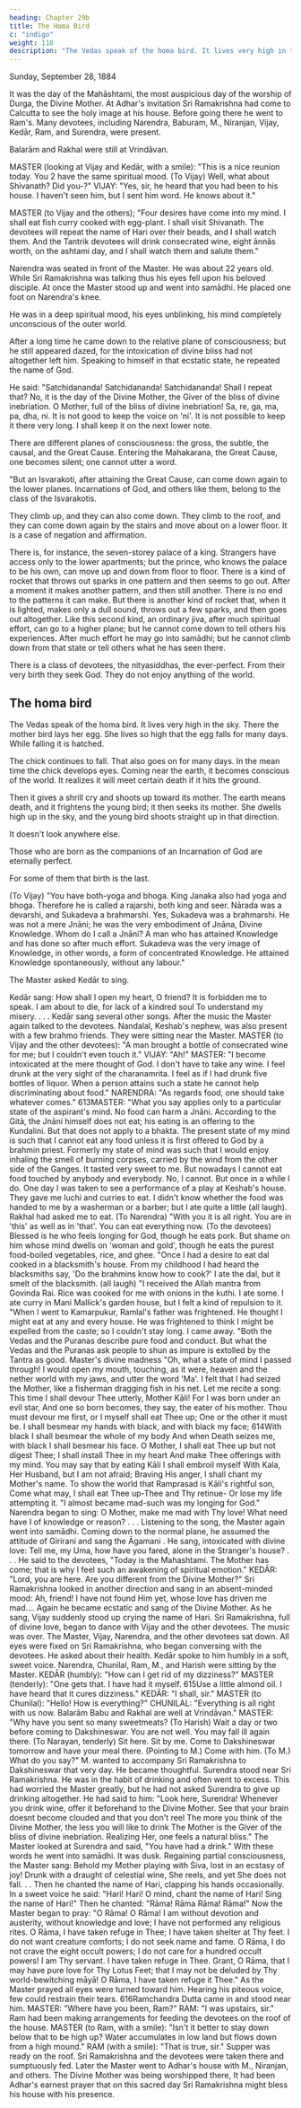 ```yaml
---
heading: Chapter 29b
title: The Homa Bird
c: "indigo"
weight: 118
description: "The Vedas speak of the homa bird. It lives very high in the sky. There the mother bird lays her egg. She lives so high that the egg falls for many days. While falling it is hatched"
---
```



Sunday, September 28, 1884

It was the day of the Mahāshtami, the most auspicious day of the worship of Durga, the Divine Mother. At Adhar's invitation Sri Ramakrishna had come to Calcutta to see the holy image at his house. Before going there he went to Ram's. Many devotees, including Narendra, Baburam, M., Niranjan, Vijay, Kedār, Ram, and Surendra, were present. 

Balarām and Rakhal were still at Vrindāvan.

MASTER (looking at Vijay and Kedār, with a smile): "This is a nice reunion today. You 2 have the same spiritual mood. (To Vijay) Well, what about Shivanath? Did you-?"
VIJAY: "Yes, sir, he heard that you had been to his house. I haven't seen him, but I sent him word. He knows about it."

MASTER (to Vijay and the others); "Four desires have come into my mind. I shall eat fish curry cooked with egg-plant. I shall visit Shivanath. The devotees will repeat the name of Hari over their beads, and I shall watch them. And the Tantrik devotees will drink
consecrated wine, eight ānnās worth, on the ashtami day, and I shall watch them and
salute them."

Narendra was seated in front of the Master. He was about 22 years old. While Sri Ramakrishna was talking thus his eyes fell upon his beloved disciple. At once the
Master stood up and went into samādhi. He placed one foot on Narendra's knee. 

He was in a deep spiritual mood, his eyes unblinking, his mind completely unconscious of the
outer world. 

After a long time he came down to the relative plane of consciousness; but he still appeared dazed, for the intoxication of divine bliss had not altogether left him.
Speaking to himself in that ecstatic state, he repeated the name of God. 

He said: "Satchidananda! Satchidananda! Satchidananda! Shall I repeat that? No, it is the day of
the Divine Mother, the Giver of the bliss of divine inebriation. O Mother, full of the bliss
of divine inebriation! Sa, re, ga, ma, pa, dha, ni. It is not good to keep the voice on 'ni'.
It is not possible to keep it there very long. I shall keep it on the next lower note.

There are different planes of consciousness: the gross, the subtle, the causal, and the Great Cause. Entering the Mahakarana, the Great Cause, one becomes silent; one
cannot utter a word.

"But an Isvarakoti, after attaining the Great Cause, can come down again to the lower planes. Incarnations of God, and others like them, belong to the class of the Isvarakotis.

They climb up, and they can also come down. They climb to the roof, and they can come down again by the stairs and move about on a lower floor. It is a case of negation and affirmation. 

There is, for instance, the seven-storey palace of a king. Strangers have access only to the lower apartments; but the prince, who knows the palace to be his
own, can move up and down from floor to floor. There is a kind of rocket that throws out
sparks in one pattern and then seems to go out. After a moment it makes another pattern, and then still another. There is no end to the patterns it can make. But there is another kind of rocket that, when it is lighted, makes only a dull sound, throws out a few
sparks, and then goes out altogether. Like this second kind, an ordinary jiva, after much
spiritual effort, can go to a higher plane; but he cannot come down to tell others his
experiences. After much effort he may go into samādhi; but he cannot climb down from
that state or tell others what he has seen there.

There is a class of devotees, the nityasiddhas, the ever-perfect. From their very birth they seek God. They do not enjoy anything of the world.

## The homa bird

The Vedas speak of the homa bird. It lives very high in the sky. There the mother bird lays her egg. She lives so high that the egg falls for many days. While falling it is hatched. 

The chick continues to fall. That also goes on for many days. In the mean time the chick develops eyes. Coming near the earth, it becomes conscious of the world. It
realizes it will meet certain death if it hits the ground. 

Then it gives a shrill cry and shoots up toward its mother. The earth means death, and it frightens the young bird; it then seeks its mother. She dwells high up in the sky, and the young bird shoots straight up in that direction.

It doesn't look anywhere else.

Those who are born as the companions of an Incarnation of God are eternally perfect.

For some of them that birth is the last.

(To Vijay) "You have both-yoga and bhoga. King Janaka also had yoga and bhoga. Therefore he is called a rajarshi, both king and seer. Nārada was a devarshi, and
Sukadeva a brahmarshi. Yes, Sukadeva was a brahmarshi. He was not a mere Jnāni; he was the very embodiment of Jnāna, Divine Knowledge. Whom do I call a Jnāni? A man
who has attained Knowledge and has done so after much effort. Sukadeva was the very image of Knowledge, in other words, a form of concentrated Knowledge. He attained
Knowledge spontaneously, without any labour."

The Master asked Kedār to sing.

Kedār sang:
How shall I open my heart, O friend?
It is forbidden me to speak.
I am about to die, for lack of a kindred soul
To understand my misery. . . .
Kedār sang several other songs. After the music the Master again talked to the devotees.
Nandalal, Keshab's nephew, was also present with a few brahmo friends. They were
sitting near the Master.
MASTER (to Vijay and the other devotees): "A man brought a bottle of consecrated wine
for me; but I couldn't even touch it."
VIJAY: "Ah!"
MASTER: "I become intoxicated at the mere thought of God. I don't have to take any
wine. I feel drunk at the very sight of the charanamrita. I feel as if I had drunk five
bottles of liquor. When a person attains such a state he cannot help discriminating about
food."
NARENDRA: "As regards food, one should take whatever comes."
613MASTER: "What you say applies only to a particular state of the aspirant's mind. No food
can harm a Jnāni.
According to the Gitā, the Jnāni himself does not eat; his eating is an offering to the
Kundalini. But that does not apply to a bhakta. The present state of my mind is such that
I cannot eat any food unless it is first offered to God by a brahmin priest. Formerly my
state of mind was such that I would enjoy inhaling the smell of burning corpses, carried
by the wind from the other side of the Ganges. It tasted very sweet to me. But
nowadays I cannot eat food touched by anybody and everybody. No, I cannot. But once
in a while I do. One day I was taken to see a performance of a play at Keshab's house.
They gave me luchi and curries to eat. I didn't know whether the food was handed to me
by a washerman or a barber; but I ate quite a little (all laugh). Rakhal had asked me to
eat.
(To Narendra) "With you it is all right. You are in 'this' as well as in 'that'. You can eat
everything now. (To the devotees) Blessed is he who feels longing for God, though he
eats pork. But shame on him whose mind dwells on 'woman and gold', though he eats
the purest food-boiled vegetables, rice, and ghee.
"Once I had a desire to eat dal cooked in a blacksmith's house. From my childhood I had
heard the blacksmiths say, 'Do the brahmins know how to cook?' I ate the dal, but it
smelt of the blacksmith. (all laugh)
"I received the Allah mantra from Govinda Rai. Rice was cooked for me with onions in
the kuthi. I ate some. I ate curry in Mani Mallick's garden house, but I felt a kind of
repulsion to it.
"When I went to Kamarpukur, Ramlal's father was frightened. He thought I might eat at
any and every house. He was frightened to think I might be expelled from the caste; so I
couldn't stay long. I came away.
"Both the Vedas and the Puranas describe pure food and conduct. But what the Vedas
and the Puranas ask people to shun as impure is extolled by the Tantra as good.
Master's divine madness
"Oh, what a state of mind I passed through! I would open my mouth, touching, as it
were, heaven and the nether world with my jaws, and utter the word 'Ma'. I felt that I
had seized the Mother, like a fisherman dragging fish in his net. Let me recite a song:
This time I shall devour Thee utterly, Mother Kāli!
For I was born under an evil star,
And one so born becomes, they say, the eater of his mother.
Thou must devour me first, or I myself shall eat Thee up;
One or the other it must be.
I shall besmear my hands with black, and with black my face;
614With black I shall besmear the whole of my body
And when Death seizes me, with black I shall besmear his face.
O Mother, I shall eat Thee up but not digest Thee;
I shall install Thee in my heart
And make Thee offerings with my mind.
You may say that by eating Kāli I shall embroil myself
With Kala, Her Husband, but I am not afraid;
Braving His anger, I shall chant my Mother's name.
To show the world that Ramprasad is Kāli's rightful son,
Come what may, I shall eat Thee up-Thee and Thy retinue-
Or lose my life attempting it.
"I almost became mad-such was my longing for God."
Narendra began to sing:
O Mother, make me mad with Thy love!
What need have I of knowledge or reason? . . .
Listening to the song, the Master again went into samādhi. Coming down to the normal
plane, he assumed the attitude of Girirani and sang the Āgamani . He sang, intoxicated
with divine love:
Tell me, my Uma, how have you fared, alone in the Stranger's house? . . .
He said to the devotees, "Today is the Mahashtami. The Mother has come; that is why I
feel such an awakening of spiritual emotion."
KEDĀR: "Lord, you are here. Are you different from the Divine Mother?"
Sri Ramakrishna looked in another direction and sang in an absent-minded mood:
Ah, friend! I have not found Him yet, whose love has driven me mad....
Again he became ecstatic and sang of the Divine Mother. As he sang, Vijay suddenly
stood up crying the name of Hari. Sri Ramakrishna, full of divine love, began to dance
with Vijay and the other devotees.
The music was over. The Master, Vijay, Narendra, and the other devotees sat down. All
eyes were fixed on Sri Ramakrishna, who began conversing with the devotees. He asked
about their health. Kedār spoke to him humbly in a soft, sweet voice. Narendra, Chunilal,
Ram, M., and Harish were sitting by the Master.
KEDĀR (humbly): "How can I get rid of my dizziness?"
MASTER (tenderly): "One gets that. I have had it myself.
615Use a little almond oil. I have heard that it cures dizziness."
KEDĀR: "I shall, sir."
MASTER (to Chunilal): "Hello! How is everything?"
CHUNILAL: "Everything is all right with us now. Balarām Babu and Rakhal are well at
Vrindāvan."
MASTER: "Why have you sent so many sweetmeats? (To Harish) Wait a day or two
before coming to Dakshineswar. You are not well. You may fall ill again there. (To
Narayan, tenderly) Sit here. Sit by me. Come to Dakshineswar tomorrow and have your
meal there. (Pointing to M.) Come with him. (To M.) What do you say?"
M. wanted to accompany Sri Ramakrishna to Dakshineswar that very day. He became
thoughtful.
Surendra stood near Sri Ramakrishna. He was in the habit of drinking and often went to
excess. This had worried the Master greatly, but he had not asked Surendra to give up
drinking altogether. He had said to him: "Look here, Surendra! Whenever you drink
wine, offer it beforehand to the Divine Mother. See that your brain doesnt become
clouded and that you don't reel The more you think of the Divine Mother, the less you
will like to drink The Mother is the Giver of the bliss of divine inebriation. Realizing Her,
one feels a natural bliss."
The Master looked at Surendra and said, "You have had a drink." With these words he
went into samādhi. It was dusk. Regaining partial consciousness, the Master sang:
Behold my Mother playing with Śiva, lost in an ecstasy of joy!
Drunk with a draught of celestial wine, She reels, and yet She
does not fall. . .
Then he chanted the name of Hari, clapping his hands occasionally. In a sweet voice he
said: "Hari! Hari! O mind, chant the name of Hari! Sing the name of Hari!" Then he
chanted: "Rāma! Rāma Rāma! Rāma!"
Now the Master began to pray: "O Rāma! O Rāma! I am without devotion and austerity,
without knowledge and love; I have not performed any religious rites. O Rāma, I have
taken refuge in Thee; I have taken shelter at Thy feet. I do not want creature comforts;
I do not seek name and fame. O Rāma, I do not crave the eight occult powers; I do not
care for a hundred occult powers! I am Thy servant. I have taken refuge in Thee. Grant,
O Rāma, that I may have pure love for Thy Lotus Feet; that I may not be deluded by Thy
world-bewitching māyā! O Rāma, I have taken refuge it Thee."
As the Master prayed all eyes were turned toward him. Hearing his piteous voice, few
could restrain their tears.
616Ramchandra Dutta came in and stood near him.
MASTER: "Where have you been, Ram?"
RAM: "I was upstairs, sir."
Ram had been making arrangements for feeding the devotees on the roof of the house.
MASTER (to Ram, with a smile): "Isn't it better to stay down below that to be high up?
Water accumulates in low land but flows down from a high mound."
RAM (with a smile): "That is true, sir."
Supper was ready on the roof. Sri Ramakrishna and the devotees were taken there and
sumptuously fed. Later the Master went to Adhar's house with M., Niranjan, and others.
The Divine Mother was being worshipped there, It had been Adhar's earnest prayer that
on this sacred day Sri Ramakrishna might bless his house with his presence.

